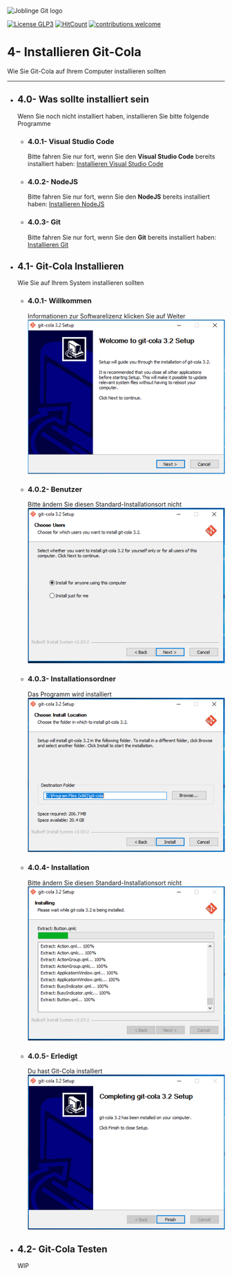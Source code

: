![Joblinge Git logo](pics/logo_joblinge_git.png?raw=true "Joblinge Git logo")

[![License GLP3](https://img.shields.io/badge/license-GPL3-red.svg)](LICENSE.md)
[![HitCount](http://hits.dwyl.io/fejao/joblinge_install/git.svg)](http://hits.dwyl.io/fejao/joblinge_install/cola)
[![contributions welcome](https://img.shields.io/badge/contributions-welcome-brightgreen.svg?style=flat)](https://github.com/fejao/joblinge_install/issues)

4- Installieren Git-Cola
===============
Wie Sie Git-Cola auf Ihrem Computer installieren sollten
_____________________________________________

- ## 4.0- Was sollte installiert sein
  Wenn Sie noch nicht installiert haben, installieren Sie bitte folgende Programme

  - ### 4.0.1- Visual Studio Code
    Bitte fahren Sie nur fort, wenn Sie den **Visual Studio Code** bereits installiert haben:
    [Installieren Visual Studio Code](../vsc/README.md)

  - ### 4.0.2- NodeJS
    Bitte fahren Sie nur fort, wenn Sie den **NodeJS** bereits installiert haben:
    [Installieren NodeJS](../node/README.md)

  - ### 4.0.3- Git
    Bitte fahren Sie nur fort, wenn Sie den **Git** bereits installiert haben:
    [Installieren Git](../git/README.md)

- ## 4.1- Git-Cola Installieren
    Wie Sie auf Ihrem System installieren sollten

  - ### 4.0.1- Willkommen
    Informationen zur Softwarelizenz klicken Sie auf Weiter
    ![Git-Cola Image 01](pics/Install_cola_01.PNG?raw=true "Git-Cola Image 01")

  - ### 4.0.2- Benutzer
    Bitte ändern Sie diesen Standard-Installationsort nicht
    ![Git-Cola Image 02](pics/Install_cola_02.PNG?raw=true "Git-Cola Image 02")

  - ### 4.0.3- Installationsordner
    Das Programm wird installiert         
    ![Git-Cola Image 03](pics/Install_cola_03.PNG?raw=true "Git-Cola Image 03")

  - ### 4.0.4- Installation
    Bitte ändern Sie diesen Standard-Installationsort nicht
    ![Git-Cola Image 04](pics/Install_cola_04.PNG?raw=true "Git-Cola Image 04")

  - ### 4.0.5- Erledigt
    Du hast Git-Cola installiert                   
    ![Git-Cola Image 05](pics/Install_cola_05.PNG?raw=true "Git-Cola Image 05")

- ## 4.2- Git-Cola Testen
  WIP
